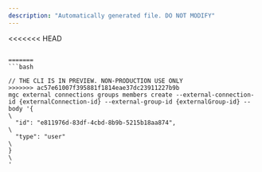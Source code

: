 ```yaml
---
description: "Automatically generated file. DO NOT MODIFY"
---
```


<<<<<<< HEAD
```cli

=======
```bash

// THE CLI IS IN PREVIEW. NON-PRODUCTION USE ONLY
>>>>>>> ac57e61007f395881f1814eae37dc23911227b9b
mgc external connections groups members create --external-connection-id {externalConnection-id} --external-group-id {externalGroup-id} --body '{\
  "id": "e811976d-83df-4cbd-8b9b-5215b18aa874",\
  "type": "user"\
}\
'

```